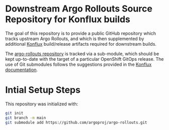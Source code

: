 # Downstream Argo Rollouts Source Repository for Konflux builds

The goal of this repository is to provide a public GitHub repository which tracks upstream Argo Rollouts, and which is then supplemented by additional [Konflux](https://konflux-ci.dev) build/release artifacts required for downstream builds.

The [argo-rollouts repository](https://github.com/argoproj/argo-rollouts) is tracked via a sub-module, which should be kept up-to-date with the target of a particular OpenShift GitOps release. The use of Git submodules follows the suggestions provided in the [Konflux documentation](https://konflux-ci.dev/docs/how-tos/workflows/git-submodules/).


# Intial Setup Steps

This repository was initialized with:
```bash
git init
git branch -m main
git submodule add https://github.com/argoproj/argo-rollouts.git
```
